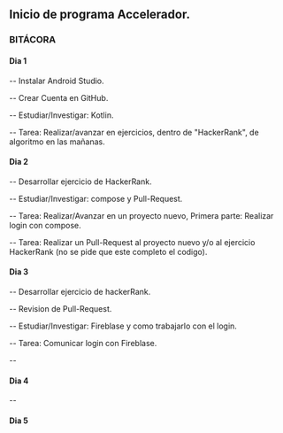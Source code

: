 ## Inicio de programa Accelerador.


### BITÁCORA
#### Dia 1
-- Instalar Android Studio.

-- Crear Cuenta en GitHub.

-- Estudiar/Investigar: Kotlin.

-- Tarea: Realizar/avanzar en ejercicios, dentro de "HackerRank", de algoritmo en las mañanas.

#### Dia 2
-- Desarrollar ejercicio de HackerRank.

-- Estudiar/Investigar: compose y Pull-Request.

-- Tarea: Realizar/Avanzar en un proyecto nuevo, Primera parte: Realizar login con compose.

-- Tarea: Realizar un Pull-Request al proyecto nuevo y/o al ejercicio HackerRank (no se pide que este completo el codigo).

#### Dia 3
-- Desarrollar ejercicio de hackerRank.

-- Revision de Pull-Request.

-- Estudiar/Investigar: Fireblase y como trabajarlo con el login. 

-- Tarea: Comunicar login con Fireblase.

--

#### Dia 4
--

#### Dia 5

